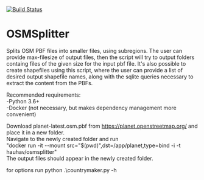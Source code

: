 [![Build Status](https://travis-ci.com/vizrt/OSMSplitter.svg?branch=master)](https://travis-ci.com/vizrt/OSMSplitter)

# OSMSplitter
Splits OSM PBF files into smaller files, using subregions.
The user can provide max-filesize of output files, then the script will try to output folders containg files of the given size for the input pbf file.
It's also possible to create shapefiles using this script, where the user can provide a list of desired output shapefile names, along with the sqlite queries necessary to extract the content from the PBFs. 

Recommended requirements:   
-Python 3.6+   
-Docker (not necessary, but makes dependency management more convenient)

Download planet-latest.osm.pbf from https://planet.openstreetmap.org/ and place it in a new folder.   
Navigate to the newly created folder and run   
"docker run -it --mount src="$(pwd)",dst=/app/planet,type=bind -i -t hauhav/osmsplitter"   
The output files should appear in the newly created folder.


for options run python .\countrymaker.py -h
